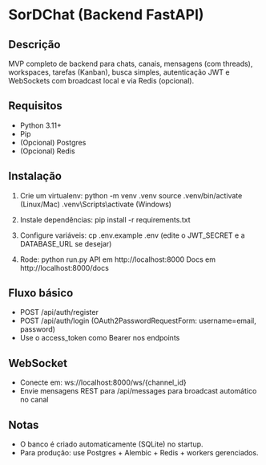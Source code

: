 # SorDChat (Backend FastAPI)

## Descrição
MVP completo de backend para chats, canais, mensagens (com threads), workspaces, tarefas (Kanban), busca simples, autenticação JWT e WebSockets com broadcast local e via Redis (opcional).

## Requisitos
- Python 3.11+
- Pip
- (Opcional) Postgres
- (Opcional) Redis

## Instalação
1. Crie um virtualenv:
   python -m venv .venv
   source .venv/bin/activate  (Linux/Mac)
   .venv\Scripts\activate     (Windows)

2. Instale dependências:
   pip install -r requirements.txt

3. Configure variáveis:
   cp .env.example .env
   (edite o JWT_SECRET e a DATABASE_URL se desejar)

4. Rode:
   python run.py
   API em http://localhost:8000
   Docs em http://localhost:8000/docs

## Fluxo básico
- POST /api/auth/register
- POST /api/auth/login (OAuth2PasswordRequestForm: username=email, password)
- Use o access_token como Bearer nos endpoints

## WebSocket
- Conecte em: ws://localhost:8000/ws/{channel_id}
- Envie mensagens REST para /api/messages para broadcast automático no canal

## Notas
- O banco é criado automaticamente (SQLite) no startup.
- Para produção: use Postgres + Alembic + Redis + workers gerenciados.